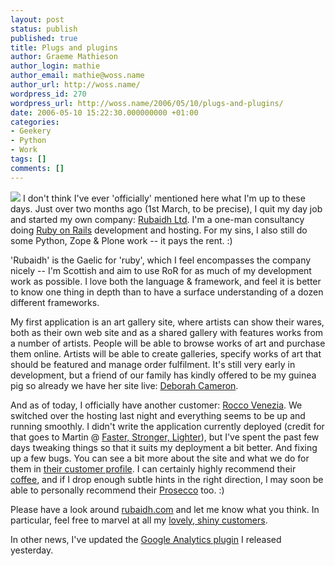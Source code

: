 ```yaml
---
layout: post
status: publish
published: true
title: Plugs and plugins
author: Graeme Mathieson
author_login: mathie
author_email: mathie@woss.name
author_url: http://woss.name/
wordpress_id: 270
wordpress_url: http://woss.name/2006/05/10/plugs-and-plugins/
date: 2006-05-10 15:22:30.000000000 +01:00
categories:
- Geekery
- Python
- Work
tags: []
comments: []
---
```

<img src="http://www.rubaidh.com/images/logo-graphic.gif" class="alignleft" /> I don't think I've ever 'officially' mentioned here what I'm up to these days.  Just over two months ago (1st March, to be precise), I quit my day job and started my own company:  [Rubaidh Ltd](http://www.rubaidh.com/).  I'm a one-man consultancy doing [Ruby on Rails](http://www.rubyonrails.org/) development and hosting.  For my sins, I also still do some Python, Zope & Plone work -- it pays the rent. :)

'Rubaidh' is the Gaelic for 'ruby', which I feel encompasses the company nicely -- I'm Scottish and aim to use RoR for as much of my development work as possible.  I love both the language & framework, and feel it is better to know one thing in depth than to have a surface understanding of a dozen different frameworks.

My first application is an art gallery site, where artists can show their wares, both as their own web site and as a shared gallery with features works from a number of artists.  People will be able to browse works of art and purchase them online.  Artists will be able to create galleries, specify works of art that should be featured and manage order fulfilment.  It's still very early in development, but a friend of our family has kindly offered to be my guinea pig so already we have her site live: [Deborah Cameron](http://www.deborahcameron.com/).

And as of today, I officially have another customer:  [Rocco Venezia](http://www.roccovenezia.com/).  We switched over the hosting last night and everything seems to be up and running smoothly.  I didn't write the application currently deployed (credit for that goes to Martin @ [Faster, Stronger, Lighter](http://www.fasterstrongerlighter.com/)), but I've spent the past few days tweaking things so that it suits my deployment a bit better.  And fixing up a few bugs.  You can see a bit more about the site and what we do for them in [their customer profile](http://www.rubaidh.com/customers/more/3).  I can certainly highly recommend their [coffee](http://www.roccovenezia.com/shop/caffe/), and if I drop enough subtle hints in the right direction, I may soon be able to personally recommend their [Prosecco](http://www.roccovenezia.com/shop/wines/) too. :)

Please have a look around [rubaidh.com](http://www.rubaidh.com/) and let me know what you think.  In particular, feel free to marvel at all my [lovely, shiny customers](http://www.rubaidh.com/customers/).

In other news, I've updated the [Google Analytics plugin](http://woss.name/2006/05/09/google-analytics-plugin/) I released yesterday.
